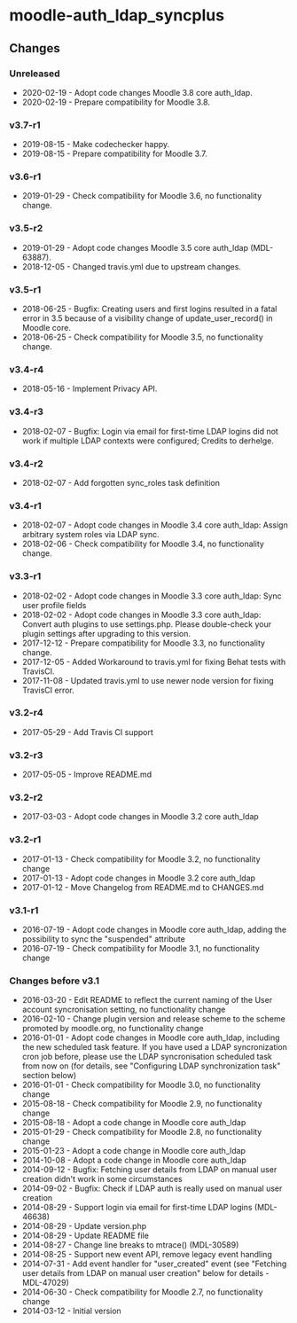 moodle-auth_ldap_syncplus
=========================

Changes
-------

### Unreleased

* 2020-02-19 - Adopt code changes Moodle 3.8 core auth_ldap.
* 2020-02-19 - Prepare compatibility for Moodle 3.8.

### v3.7-r1

* 2019-08-15 - Make codechecker happy.
* 2019-08-15 - Prepare compatibility for Moodle 3.7.

### v3.6-r1

* 2019-01-29 - Check compatibility for Moodle 3.6, no functionality change.

### v3.5-r2

* 2019-01-29 - Adopt code changes Moodle 3.5 core auth_ldap (MDL-63887).
* 2018-12-05 - Changed travis.yml due to upstream changes.

### v3.5-r1

* 2018-06-25 - Bugfix: Creating users and first logins resulted in a fatal error in 3.5 because of a visibility change of update_user_record() in Moodle core.
* 2018-06-25 - Check compatibility for Moodle 3.5, no functionality change.

### v3.4-r4

* 2018-05-16 - Implement Privacy API.

### v3.4-r3

* 2018-02-07 - Bugfix: Login via email for first-time LDAP logins did not work if multiple LDAP contexts were configured; Credits to derhelge.

### v3.4-r2

* 2018-02-07 - Add forgotten sync_roles task definition

### v3.4-r1

* 2018-02-07 - Adopt code changes in Moodle 3.4 core auth_ldap: Assign arbitrary system roles via LDAP sync.
* 2018-02-06 - Check compatibility for Moodle 3.4, no functionality change.

### v3.3-r1

* 2018-02-02 - Adopt code changes in Moodle 3.3 core auth_ldap: Sync user profile fields
* 2018-02-02 - Adopt code changes in Moodle 3.3 core auth_ldap: Convert auth plugins to use settings.php. Please double-check your plugin settings after upgrading to this version.
* 2017-12-12 - Prepare compatibility for Moodle 3.3, no functionality change.
* 2017-12-05 - Added Workaround to travis.yml for fixing Behat tests with TravisCI.
* 2017-11-08 - Updated travis.yml to use newer node version for fixing TravisCI error.

### v3.2-r4

* 2017-05-29 - Add Travis CI support

### v3.2-r3

* 2017-05-05 - Improve README.md

### v3.2-r2

* 2017-03-03 - Adopt code changes in Moodle 3.2 core auth_ldap

### v3.2-r1

* 2017-01-13 - Check compatibility for Moodle 3.2, no functionality change
* 2017-01-13 - Adopt code changes in Moodle 3.2 core auth_ldap
* 2017-01-12 - Move Changelog from README.md to CHANGES.md

### v3.1-r1

* 2016-07-19 - Adopt code changes in Moodle core auth_ldap, adding the possibility to sync the "suspended" attribute
* 2016-07-19 - Check compatibility for Moodle 3.1, no functionality change

### Changes before v3.1

* 2016-03-20 - Edit README to reflect the current naming of the User account syncronisation setting, no functionality change
* 2016-02-10 - Change plugin version and release scheme to the scheme promoted by moodle.org, no functionality change
* 2016-01-01 - Adopt code changes in Moodle core auth_ldap, including the new scheduled task feature. If you have used a LDAP syncronization cron job before, please use the LDAP syncronisation scheduled task from now on (for details, see "Configuring LDAP synchronization task" section below)
* 2016-01-01 - Check compatibility for Moodle 3.0, no functionality change
* 2015-08-18 - Check compatibility for Moodle 2.9, no functionality change
* 2015-08-18 - Adopt a code change in Moodle core auth_ldap
* 2015-01-29 - Check compatibility for Moodle 2.8, no functionality change
* 2015-01-23 - Adopt a code change in Moodle core auth_ldap
* 2014-10-08 - Adopt a code change in Moodle core auth_ldap
* 2014-09-12 - Bugfix: Fetching user details from LDAP on manual user creation didn't work in some circumstances
* 2014-09-02 - Bugfix: Check if LDAP auth is really used on manual user creation
* 2014-08-29 - Support login via email for first-time LDAP logins (MDL-46638)
* 2014-08-29 - Update version.php
* 2014-08-29 - Update README file
* 2014-08-27 - Change line breaks to mtrace() (MDL-30589)
* 2014-08-25 - Support new event API, remove legacy event handling
* 2014-07-31 - Add event handler for "user_created" event (see "Fetching user details from LDAP on manual user creation" below for details - MDL-47029)
* 2014-06-30 - Check compatibility for Moodle 2.7, no functionality change
* 2014-03-12 - Initial version
